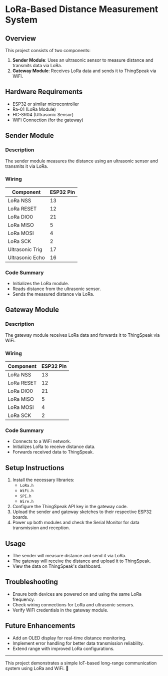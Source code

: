 # LoRa-Based Distance Measurement System

## Overview
This project consists of two components:
1. **Sender Module**: Uses an ultrasonic sensor to measure distance and transmits data via LoRa.
2. **Gateway Module**: Receives LoRa data and sends it to ThingSpeak via WiFi.

## Hardware Requirements
- ESP32 or similar microcontroller
- Ra-01 (LoRa Module)
- HC-SR04 (Ultrasonic Sensor)
- WiFi Connection (for the gateway)

## Sender Module
### Description
The sender module measures the distance using an ultrasonic sensor and transmits it via LoRa.

### Wiring
| Component         | ESP32 Pin |
|------------------|-----------|
| LoRa NSS        | 13        |
| LoRa RESET      | 12        |
| LoRa DIO0       | 21        |
| LoRa MISO       | 5         |
| LoRa MOSI       | 4         |
| LoRa SCK        | 2         |
| Ultrasonic Trig | 17        |
| Ultrasonic Echo | 16        |

### Code Summary
- Initializes the LoRa module.
- Reads distance from the ultrasonic sensor.
- Sends the measured distance via LoRa.

## Gateway Module
### Description
The gateway module receives LoRa data and forwards it to ThingSpeak via WiFi.

### Wiring
| Component         | ESP32 Pin |
|------------------|-----------|
| LoRa NSS        | 13        |
| LoRa RESET      | 12        |
| LoRa DIO0       | 21        |
| LoRa MISO       | 5         |
| LoRa MOSI       | 4         |
| LoRa SCK        | 2         |

### Code Summary
- Connects to a WiFi network.
- Initializes LoRa to receive distance data.
- Forwards received data to ThingSpeak.

## Setup Instructions
1. Install the necessary libraries:
   - `LoRa.h`
   - `WiFi.h`
   - `SPI.h`
   - `Wire.h`
2. Configure the ThingSpeak API key in the gateway code.
3. Upload the sender and gateway sketches to their respective ESP32 boards.
4. Power up both modules and check the Serial Monitor for data transmission and reception.

## Usage
- The sender will measure distance and send it via LoRa.
- The gateway will receive the distance and upload it to ThingSpeak.
- View the data on ThingSpeak's dashboard.

## Troubleshooting
- Ensure both devices are powered on and using the same LoRa frequency.
- Check wiring connections for LoRa and ultrasonic sensors.
- Verify WiFi credentials in the gateway module.

## Future Enhancements
- Add an OLED display for real-time distance monitoring.
- Implement error handling for better data transmission reliability.
- Extend range with improved LoRa configurations.

---
This project demonstrates a simple IoT-based long-range communication system using LoRa and WiFi. 🚀

